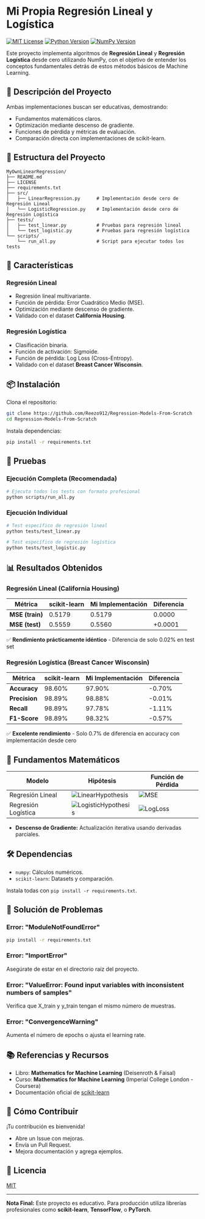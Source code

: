 
# Mi Propia Regresión Lineal y Logística

[![MIT License](https://img.shields.io/badge/license-MIT-blue.svg)](LICENSE)
[![Python Version](https://img.shields.io/badge/python-3.8%2B-green)](https://www.python.org/downloads/)
[![NumPy Version](https://img.shields.io/badge/NumPy-1.26%2B-yellow)](https://numpy.org/)

Este proyecto implementa algoritmos de **Regresión Lineal** y **Regresión Logística** desde cero utilizando NumPy, con el objetivo de entender los conceptos fundamentales detrás de estos métodos básicos de Machine Learning.

## 🎯 Descripción del Proyecto

Ambas implementaciones buscan ser educativas, demostrando:
- Fundamentos matemáticos claros.
- Optimización mediante descenso de gradiente.
- Funciones de pérdida y métricas de evaluación.
- Comparación directa con implementaciones de scikit-learn.

## 📁 Estructura del Proyecto

```
MyOwnLinearRegression/
├── README.md
├── LICENSE
├── requirements.txt
├── src/
│   ├── LinearRegression.py      # Implementación desde cero de Regresión Lineal
│   └── LogisticRegression.py    # Implementación desde cero de Regresión Logística
├── tests/
│   ├── test_linear.py           # Pruebas para regresión lineal
│   └── test_logistic.py         # Pruebas para regresión logística
└── scripts/
    └── run_all.py               # Script para ejecutar todos los tests
```

## 🚀 Características

### Regresión Lineal
- Regresión lineal multivariante.
- Función de pérdida: Error Cuadrático Medio (MSE).
- Optimización mediante descenso de gradiente.
- Validado con el dataset **California Housing**.

### Regresión Logística
- Clasificación binaria.
- Función de activación: Sigmoide.
- Función de pérdida: Log Loss (Cross-Entropy).
- Validado con el dataset **Breast Cancer Wisconsin**.

## 📦 Instalación

Clona el repositorio:
```bash
git clone https://github.com/Reezo912/Regression-Models-From-Scratch
cd Regression-Models-From-Scratch
```

Instala dependencias:
```bash
pip install -r requirements.txt
```


## 🧪 Pruebas

### Ejecución Completa (Recomendada)
```bash
# Ejecuta todos los tests con formato profesional
python scripts/run_all.py
```

### Ejecución Individual
```bash
# Test específico de regresión lineal
python tests/test_linear.py

# Test específico de regresión logística  
python tests/test_logistic.py
```

## 📊 Resultados Obtenidos

### Regresión Lineal (California Housing)
| Métrica | scikit-learn | Mi Implementación | Diferencia |
|---------|--------------|-------------------|------------|
| **MSE (train)** | 0.5179 | 0.5179 | 0.0000 |
| **MSE (test)** | 0.5559 | 0.5560 | +0.0001 |

✅ **Rendimiento prácticamente idéntico** - Diferencia de solo 0.02% en test set

### Regresión Logística (Breast Cancer Wisconsin)  
| Métrica | scikit-learn | Mi Implementación | Diferencia |
|---------|--------------|-------------------|------------|
| **Accuracy** | 98.60% | 97.90% | -0.70% |
| **Precision** | 98.89% | 98.88% | -0.01% |
| **Recall** | 98.89% | 97.78% | -1.11% |
| **F1-Score** | 98.89% | 98.32% | -0.57% |

✅ **Excelente rendimiento** - Solo 0.7% de diferencia en accuracy con implementación desde cero

## 🧮 Fundamentos Matemáticos

| Modelo              | Hipótesis                                                                                                                                     | Función de Pérdida                                                                                                                 |
|---------------------|-----------------------------------------------------------------------------------------------------------------------------------------------|-------------------------------------------------------------------------------------------------------------------------------------|
| Regresión Lineal    | ![LinearHypothesis](https://latex.codecogs.com/png.image?\dpi{110}\bg{white}y=Xw+b)                                                          | ![MSE](https://latex.codecogs.com/png.image?\dpi{110}\bg{white}MSE=\frac{1}{n}\sum\left(y-\hat{y}\right)^{2})                     |
| Regresión Logística | ![LogisticHypothesis](https://latex.codecogs.com/png.image?\dpi{110}\bg{white}y=sigmoid(Xw+b))                                               | ![LogLoss](https://latex.codecogs.com/png.image?\dpi{110}\bg{white}LogLoss=-\frac{1}{n}\sum\left[y\log(\hat{y})+(1-y)\log(1-\hat{y})\right]) |


- **Descenso de Gradiente:** Actualización iterativa usando derivadas parciales.

## 🛠️ Dependencias
- `numpy`: Cálculos numéricos.
- `scikit-learn`: Datasets y comparación.

Instala todas con `pip install -r requirements.txt`.

## 🔧 Solución de Problemas

### Error: "ModuleNotFoundError"
```bash
pip install -r requirements.txt
```

### Error: "ImportError"
Asegúrate de estar en el directorio raíz del proyecto.

### Error: "ValueError: Found input variables with inconsistent numbers of samples"
Verifica que X_train y y_train tengan el mismo número de muestras.

### Error: "ConvergenceWarning"
Aumenta el número de epochs o ajusta el learning rate.

## 📚 Referencias y Recursos
- Libro: **Mathematics for Machine Learning** (Deisenroth & Faisal)
- Curso: **Mathematics for Machine Learning** (Imperial College London - Coursera)
- Documentación oficial de [scikit-learn](https://scikit-learn.org/stable/)


## 🤝 Cómo Contribuir
¡Tu contribución es bienvenida!
- Abre un Issue con mejoras.
- Envía un Pull Request.
- Mejora documentación y agrega ejemplos.

## 📄 Licencia
[MIT](LICENSE)

---

**Nota Final:** Este proyecto es educativo. Para producción utiliza librerías profesionales como **scikit-learn**, **TensorFlow**, o **PyTorch**.
